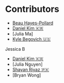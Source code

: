 # Contributors
- [Beau Hayes-Pollard](https://twitter.com/bahburs)
- [Daniel Kim 🇰🇷](https://twitter.com/journeyer_)
- [Julia Ma]
- [Kyle Begovich 🇺🇸](https://kylebegovich.github.io)

Jessica B


- [Daniel Kim 🇰🇷](https://twitter.com/journeyer_)
- [Julia Nguyen]
- [Shayan Riyaz :pakistan:](https://www.linkedin.com/in/shayan-riyaz/)
- [Bryan Wong]

